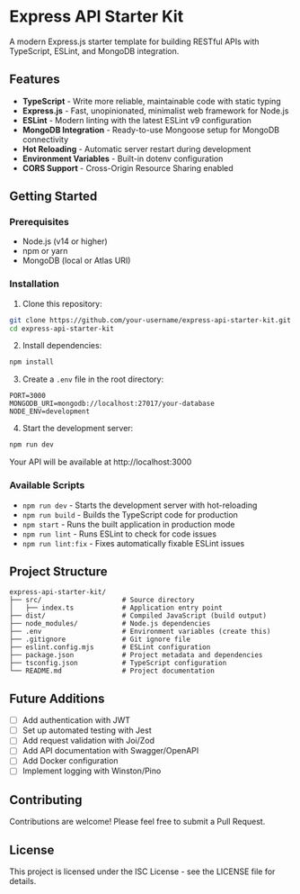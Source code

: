 # Express API Starter Kit

A modern Express.js starter template for building RESTful APIs with TypeScript, ESLint, and MongoDB integration.

## Features

- **TypeScript** - Write more reliable, maintainable code with static typing
- **Express.js** - Fast, unopinionated, minimalist web framework for Node.js
- **ESLint** - Modern linting with the latest ESLint v9 configuration
- **MongoDB Integration** - Ready-to-use Mongoose setup for MongoDB connectivity
- **Hot Reloading** - Automatic server restart during development
- **Environment Variables** - Built-in dotenv configuration
- **CORS Support** - Cross-Origin Resource Sharing enabled

## Getting Started

### Prerequisites

- Node.js (v14 or higher)
- npm or yarn
- MongoDB (local or Atlas URI)

### Installation

1. Clone this repository:
```bash
git clone https://github.com/your-username/express-api-starter-kit.git
cd express-api-starter-kit
```

2. Install dependencies:
```bash
npm install
```

3. Create a `.env` file in the root directory:
```
PORT=3000
MONGODB_URI=mongodb://localhost:27017/your-database
NODE_ENV=development
```

4. Start the development server:
```bash
npm run dev
```

Your API will be available at http://localhost:3000

### Available Scripts

- `npm run dev` - Starts the development server with hot-reloading
- `npm run build` - Builds the TypeScript code for production
- `npm start` - Runs the built application in production mode
- `npm run lint` - Runs ESLint to check for code issues
- `npm run lint:fix` - Fixes automatically fixable ESLint issues

## Project Structure

```
express-api-starter-kit/
├── src/                    # Source directory
│   ├── index.ts            # Application entry point
├── dist/                   # Compiled JavaScript (build output)
├── node_modules/           # Node.js dependencies
├── .env                    # Environment variables (create this)
├── .gitignore              # Git ignore file
├── eslint.config.mjs       # ESLint configuration
├── package.json            # Project metadata and dependencies
├── tsconfig.json           # TypeScript configuration
└── README.md               # Project documentation
```

## Future Additions

- [ ] Add authentication with JWT
- [ ] Set up automated testing with Jest
- [ ] Add request validation with Joi/Zod
- [ ] Add API documentation with Swagger/OpenAPI
- [ ] Add Docker configuration
- [ ] Implement logging with Winston/Pino

## Contributing

Contributions are welcome! Please feel free to submit a Pull Request.

## License

This project is licensed under the ISC License - see the LICENSE file for details.